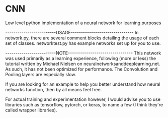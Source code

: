 # CNN
Low level python implementation of a neural network for learning purposes

-------------------------USAGE-------------------------------
In network.py, there are several comment blocks detailing
the usage of each set of classes. networktest.py has 
example networks set up for you to use.

-------------------------NOTE--------------------------------
This network was used primarily as a learning experience, 
following (more or less) the tutorial written by Michael 
Nielsen on neuralnetworksanddeeplearning.net. As such, it
has not been optimized for performance. The Convolution and 
Pooling layers are especially slow. 

If you are looking for an example to help you better
understand how neural networks function, then by all means
feel free.

For actual training and experimentation however, I would
advise you to use libraries such as tensorflow, pytorch, or 
keras, to name a few (I think they're called wrapper 
libraries).

